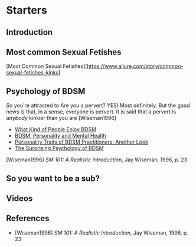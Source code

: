 # Starters

## Introduction

## Most common Sexual Fetishes

[Most Common Sexual Fetishes][https://www.allure.com/story/common-sexual-fetishes-kinks]

## Psychology of BDSM

So you're attracted to
Are you a pervert? YES! Most definitely. But the good news is that, in a sense, everyone is pervert. It is said that a pervert is *anybody* kinkier than you are [Wiseman1996]

* [What Kind of People Enjoy BDSM](https://www.psychologytoday.com/us/blog/all-about-sex/201908/what-kind-people-enjoy-bdsm)
* [BDSM, Personality and Mental Health](https://www.psychologytoday.com/us/blog/unique-everybody-else/201307/bdsm-personality-and-mental-health)
* [Personality Traits of BDSM Practitioners: Another Look](https://www.psychologytoday.com/us/blog/unique-everybody-else/201502/personality-traits-bdsm-practitioners-another-look)
* [The Surprising Psychology of BDSM](https://www.psychologytoday.com/us/blog/the-wide-wide-world-psychology/201502/the-surprising-psychology-bdsm)

[Wiseman1996] *SM 101: A Realistic Introduction*, Jay Wiseman, 1996, p. 23

## So you want to be a sub?


## Videos

## References
* [Wiseman1996] *SM 101: A Realistic Introduction*, Jay Wiseman, 1996, p. 23
